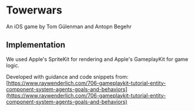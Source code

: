 # Towerwars
An iOS game by Tom Gülenman and Antopn Begehr

## Implementation

We used Apple's SpriteKit for rendering and Apple's GameplayKit for game logic.

Developed with guidance and code snippets from: [https://www.raywenderlich.com/706-gameplaykit-tutorial-entity-component-system-agents-goals-and-behaviors](https://www.raywenderlich.com/706-gameplaykit-tutorial-entity-component-system-agents-goals-and-behaviors)